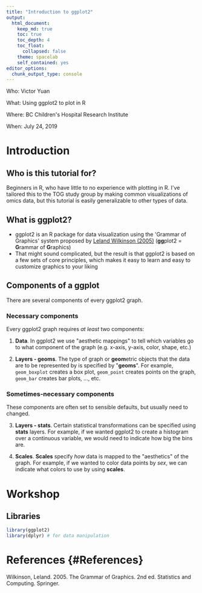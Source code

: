 ```yaml
---
title: "Introduction to ggplot2"
output:
  html_document:
    keep_md: true
    toc: true
    toc_depth: 4
    toc_float:
      collapsed: false
    theme: spacelab
    self_contained: yes
editor_options: 
  chunk_output_type: console
---
```


Who: Victor Yuan

What: Using ggplot2 to plot in R

Where: BC Children's Hospital Research Institute

When: July 24, 2019

# Introduction 

## Who is this tutorial for?

Beginners in R, who have little to no experience with plotting in R. I've tailored this to the TOG 
study group by making common visualizations of omics data, but this tutorial is easily generalizable 
to other types of data.

## What is ggplot2?

* ggplot2 is an R package for data visualization using the 'Grammar of Graphics' system proposed by [Leland Wilkinson (2005)](#References) (**gg**plot2 = **G**rammar of **G**raphics)
* That might sound complicated, but the result is that ggplot2 is based on a few sets of core principles,
which makes it easy to learn and easy to customize graphics to your liking

## Components of a ggplot

There are several components of every ggplot2 graph. 

### Necessary components

Every ggplot2 graph requires *at least* two components:


1. **Data**. In ggplot2 we use "aesthetic mappings" to tell which variables go to what component of the graph (e.g. x-axis, y-axis, color, shape, etc.)

2. **Layers - geoms**. The type of graph or **geom**etric objects that the data are to be represented by is specified by "**geoms**". For example, `geom_boxplot` creates a box plot, `geom_point` creates points on the graph, `geom_bar` creates bar plots, ..., etc. 

### Sometimes-necessary components

These components are often set to sensible defaults, but usually need to changed.

3. **Layers - stats**. Certain statistical transformations can be specified using **stats** layers. For example, if we wanted ggplot2 to create a histogram over a continuous variable, we would need to indicate how big the bins are. 


4. **Scales**. **Scales** specify *how* data is mapped to the "aesthetics" of the graph. For example, if we wanted to color data points by *sex*, we can indicate what colors to use by using **scales**.

# Workshop 

## Libraries


```r
library(ggplot2)
library(dplyr) # for data manipulation
```


# References {#References}

Wilkinson, Leland. 2005. The Grammar of Graphics. 2nd ed. Statistics and Computing. Springer.

